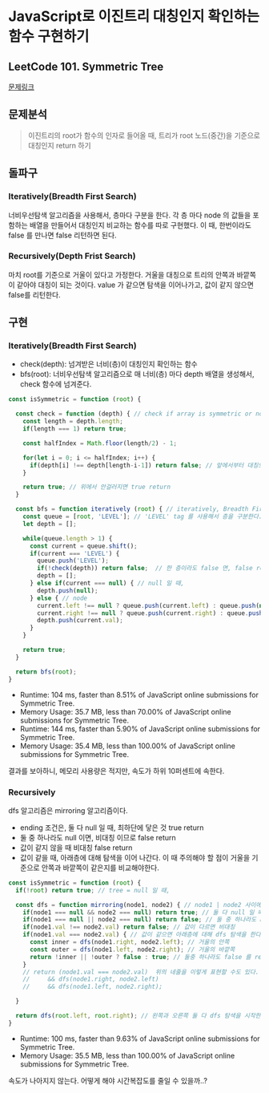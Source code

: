 # JavaScript로 이진트리 대칭인지 확인하는 함수 구현하기 
## LeetCode 101. Symmetric Tree 

[문제링크](https://leetcode.com/problems/symmetric-tree/)

## 문제분석 
> 이진트리의 root가 함수의 인자로 들어올 때, 트리가 root 노드(중간)을 기준으로 대칭인지 return 하기

## 돌파구
### Iteratively(Breadth First Search)
너비우선탐색 알고리즘을 사용해서, 층마다 구분을 한다. 각 층 마다 node 의 값들을 포함하는 배열을 만들어서 대칭인지 비교하는 함수를 따로 구현했다. 이 때, 한번이라도 false 를 만나면 false 리턴하면 된다.

### Recursively(Depth Frist Search)
마치 root를 기준으로 거울이 있다고 가정한다. 거울을 대칭으로 트리의 안쪽과 바깥쪽이 같아야 대칭이 되는 것이다. 
value 가 같으면 탐색을 이어나가고, 값이 같지 않으면 false를 리턴한다. 

## 구현
### Iteratively(Breadth First Search)
- check(depth): 넘겨받은 너비(층)이 대칭인지 확인하는 함수
- bfs(root): 너비우선탐색 알고리즘으로 매 너비(층) 마다 depth 배열을 생성해서, check 함수에 넘겨준다. 

```javascript
const isSymmetric = function (root) {

  const check = function (depth) { // check if array is symmetric or not
    const length = depth.length;
    if(length === 1) return true;

    const halfIndex = Math.floor(length/2) - 1;

    for(let i = 0; i <= halfIndex; i++) {
      if(depth[i] !== depth[length-i-1]) return false; // 앞에서부터 대칭으로 뒤의 index 비교
    }

    return true; // 위에서 안걸러지면 true return
  }

  const bfs = function iteratively (root) { // iteratively, Breadth First Search
    const queue = [root, 'LEVEL']; // 'LEVEL' tag 를 사용해서 층을 구분한다.
    let depth = [];

    while(queue.length > 1) {
      const current = queue.shift();
      if(current === 'LEVEL') {
        queue.push('LEVEL'); 
        if(!check(depth)) return false;  // 한 층이라도 false 면, false return
        depth = [];
      } else if(current === null) { // null 일 때,
        depth.push(null);
      } else { // node
        current.left !== null ? queue.push(current.left) : queue.push(null);
        current.right !== null ? queue.push(current.right) : queue.push(null);
        depth.push(current.val);
      }
    }

    return true;
  }

  return bfs(root);
}
```

- Runtime: 104 ms, faster than 8.51% of JavaScript online submissions for Symmetric Tree.
- Memory Usage: 35.7 MB, less than 70.00% of JavaScript online submissions for Symmetric Tree.
- Runtime: 144 ms, faster than 5.90% of JavaScript online submissions for Symmetric Tree.
- Memory Usage: 35.4 MB, less than 100.00% of JavaScript online submissions for Symmetric Tree.

결과를 보아하니, 메모리 사용량은 적지만, 속도가 하위 10퍼센트에 속한다.

### Recursively
dfs 알고리즘은 mirroring 알고리즘이다. 
- ending 조건은, 둘 다 null 일 때, 최하단에 닿은 것 true return
- 둘 중 하나라도 null 이면, 비대칭 이므로 false return
- 값이 같지 않을 때 비대칭 false return
- 값이 같을 때, 아래층에 대해 탐색을 이어 나간다. 이 때 주의해야 할 점이 거울을 기준으로 안쪽과 바깥쪽이 같은지를 비교해야한다. 

```javascript
const isSymmetric = function (root) {
  if(!root) return true; // tree = null 일 때,

  const dfs = function mirroring(node1, node2) { // node1 | node2 사이에 거울을 두었다고 가정하고 값을 비교하는 알고리즘
    if(node1 === null && node2 === null) return true; // 둘 다 null 일 때, 대칭(true)
    if(node1 === null || node2 === null) return false; // 둘 중 하나라도 null 일 때, 비대칭(false)
    if(node1.val !== node2.val) return false; // 값이 다르면 비대칭
    if(node1.val === node2.val) { // 값이 같으면 아래층에 대해 dfs 탐색을 한다.
      const inner = dfs(node1.right, node2.left); // 거울의 안쪽
      const outer = dfs(node1.left, node2.right); // 거울의 바깥쪽
      return !inner || !outer ? false : true; // 둘중 하나라도 false 를 return 하면 비대칭이다.
    }
    // return (node1.val === node2.val)  위의 네줄을 이렇게 표현할 수도 있다.
    //     && dfs(node1.right, node2.left)
    //     && dfs(node1.left, node2.right);

  }

  return dfs(root.left, root.right); // 왼쪽과 오른쪽 둘 다 dfs 탐색을 시작한다.
} 
```
- Runtime: 100 ms, faster than 9.63% of JavaScript online submissions for Symmetric Tree.
- Memory Usage: 35.5 MB, less than 100.00% of JavaScript online submissions for Symmetric Tree.

속도가 나아지지 않는다. 어떻게 해야 시간복잡도를 줄일 수 있을까..?
